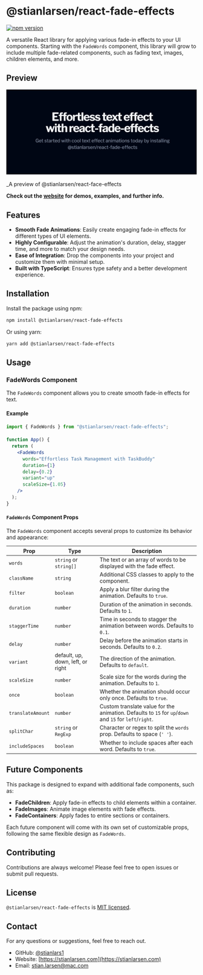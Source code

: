 # @stianlarsen/react-fade-effects

[![npm version](https://badge.fury.io/js/%40stianlarsen%2Freact-fade-effects.svg)](https://badge.fury.io/js/%40stianlarsen%2Freact-fade-effects)

A versatile React library for applying various fade-in effects to your UI components. Starting with the `FadeWords` component, this library will grow to include multiple fade-related components, such as fading text, images, children elements, and more.

## Preview

![Text effect Component](https://github.com/Stianlars1/react-fade-effects/blob/ced110a481610bdecd600bc72cbbfe589b6ff124/preview.gif)

\_A preview of @stianlarsen/react-face-effects

**Check out the [website](https://your-website-link.com) for demos, examples, and further info.**

## Features

- **Smooth Fade Animations**: Easily create engaging fade-in effects for different types of UI elements.
- **Highly Configurable**: Adjust the animation's duration, delay, stagger time, and more to match your design needs.
- **Ease of Integration**: Drop the components into your project and customize them with minimal setup.
- **Built with TypeScript**: Ensures type safety and a better development experience.

## Installation

Install the package using npm:

```bash
npm install @stianlarsen/react-fade-effects
```

Or using yarn:

```bash
yarn add @stianlarsen/react-fade-effects
```

## Usage

### FadeWords Component

The `FadeWords` component allows you to create smooth fade-in effects for text.

#### Example

```jsx
import { FadeWords } from "@stianlarsen/react-fade-effects";

function App() {
  return (
    <FadeWords
      words="Effortless Task Management with TaskBuddy"
      duration={1}
      delay={0.2}
      variant="up"
      scaleSize={1.05}
    />
  );
}
```

#### `FadeWords` Component Props

The `FadeWords` component accepts several props to customize its behavior and appearance:

| Prop              | Type                              | Description                                                                                             |
| ----------------- | --------------------------------- | ------------------------------------------------------------------------------------------------------- |
| `words`           | `string` or `string[]`            | The text or an array of words to be displayed with the fade effect.                                     |
| `className`       | `string`                          | Additional CSS classes to apply to the component.                                                       |
| `filter`          | `boolean`                         | Apply a blur filter during the animation. Defaults to `true`.                                           |
| `duration`        | `number`                          | Duration of the animation in seconds. Defaults to `1`.                                                  |
| `staggerTime`     | `number`                          | Time in seconds to stagger the animation between words. Defaults to `0.1`.                              |
| `delay`           | `number`                          | Delay before the animation starts in seconds. Defaults to `0.2`.                                        |
| `variant`         | default, up, down, left, or right | The direction of the animation. Defaults to `default`.                                                  |
| `scaleSize`       | `number`                          | Scale size for the words during the animation. Defaults to `1`.                                         |
| `once`            | `boolean`                         | Whether the animation should occur only once. Defaults to `true`.                                       |
| `translateAmount` | `number`                          | Custom translate value for the animation. Defaults to `15` for `up`/`down` and `15` for `left`/`right`. |
| `splitChar`       | `string` or `RegExp`              | Character or regex to split the `words` prop. Defaults to space (`' '`).                                |
| `includeSpaces`   | `boolean`                         | Whether to include spaces after each word. Defaults to `true`.                                          |

## Future Components

This package is designed to expand with additional fade components, such as:

- **FadeChildren**: Apply fade-in effects to child elements within a container.
- **FadeImages**: Animate image elements with fade effects.
- **FadeContainers**: Apply fades to entire sections or containers.

Each future component will come with its own set of customizable props, following the same flexible design as `FadeWords`.

## Contributing

Contributions are always welcome! Please feel free to open issues or submit pull requests.

## License

`@stianlarsen/react-fade-effects` is [MIT licensed](./LICENSE).

## Contact

For any questions or suggestions, feel free to reach out.

- GitHub: [@stianlars1](https://github.com/stianlars1)
- Website: [https://stianlarsen.com](https://stianlarsen.com)
- Email: [stian.larsen@mac.com](mailto:stian.larsen@mac.com)
